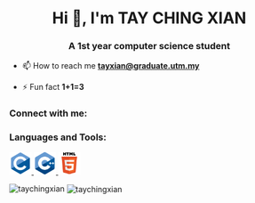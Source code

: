 <h1 align="center">Hi 👋, I'm TAY CHING XIAN</h1>
<h3 align="center">A 1st year computer science student</h3>

- 📫 How to reach me **tayxian@graduate.utm.my**

- ⚡ Fun fact **1+1=3**

<h3 align="left">Connect with me:</h3>
<p align="left">
</p>

<h3 align="left">Languages and Tools:</h3>
<p align="left"> <a href="https://www.cprogramming.com/" target="_blank" rel="noreferrer"> <img src="https://raw.githubusercontent.com/devicons/devicon/master/icons/c/c-original.svg" alt="c" width="40" height="40"/> </a> <a href="https://www.w3schools.com/cpp/" target="_blank" rel="noreferrer"> <img src="https://raw.githubusercontent.com/devicons/devicon/master/icons/cplusplus/cplusplus-original.svg" alt="cplusplus" width="40" height="40"/> </a> <a href="https://www.w3.org/html/" target="_blank" rel="noreferrer"> <img src="https://raw.githubusercontent.com/devicons/devicon/master/icons/html5/html5-original-wordmark.svg" alt="html5" width="40" height="40"/> </a> </p>

<p><img align="left" src="https://github-readme-stats.vercel.app/api/top-langs?username=taychingxian&show_icons=true&locale=en&layout=compact" alt="taychingxian" /></p>

<p>&nbsp;<img align="center" src="https://github-readme-stats.vercel.app/api?username=taychingxian&show_icons=true&locale=en" alt="taychingxian" /></p>
